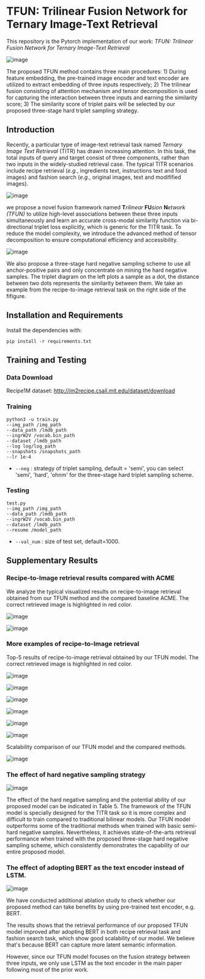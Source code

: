 # TFUN: Trilinear Fusion Network for Ternary Image-Text Retrieval

This repository is the Pytorch implementation of our work: *TFUN: Trilinear Fusion Network for Ternary Image-Text Retrieval* 

![image](https://github.com/CFM-MSG/Code_TFUN/blob/main/img/framework.png)

The proposed TFUN method contains three main procedures: 1) During feature embedding, the pre-trained image encoder and text encoder are utilized to extract embedding of three inputs respectively; 2) The trilinear fusion consisting of attention mechanism and tensor decomposition is used for capturing the interaction between three inputs and earning the similarity score; 3) The similarity score of triplet pairs will be selected by our proposed three-stage hard triplet sampling strategy.

## Introduction

Recently, a particular type of image-text retrieval task named *Ternary Image* *Text Retrieval* (TITR) has drawn increasing attention. In this task, the total inputs of query and target consist of three components, rather than two inputs in the widely-studied retrieval case. The typical TITR scenarios include recipe retrieval (*e.g.*, ingredients text, instructions text and food images) and fashion search (*e.g.*, original images, text and modifified images). 

![image](https://github.com/CFM-MSG/Code_TFUN/blob/main/img/retrieval_titr.png)

we propose a novel fusion framework named **T***rilinear* **FU***sion* **N***etwork (TFUN)* to utilize high-level associations between these three inputs simultaneously and learn an accurate cross-modal similarity function via bi-directional triplet loss explicitly, which is generic for the TITR task. To reduce the model complexity, we introduce the advanced method of tensor decomposition to ensure computational efficiency and accessibility. 

![image](https://github.com/CFM-MSG/Code_TFUN/blob/main/img/triplet.png)

We also propose a three-stage hard negative sampling scheme to use all anchor-positive pairs and only concentrate on mining the hard negative samples. The triplet diagram on the left plots a sample as a dot, the distance between two dots represents the similarity between them. We take an example from the recipe-to-image retrieval task on the right side of the fifigure. 



## Installation and Requirements

Install the dependencies with:

```shell
pip install -r requirements.txt
```

## Training and Testing

### Data Download

Recipe1M dataset: http://im2recipe.csail.mit.edu/dataset/download

### Training

```shell
python3 -u train.py
--img_path /img_path
--data_path /lmdb_path
--ingrW2V /vocab.bin_path
--dataset /lmdb_path
--log log/log_path
--snapshots /snapshots_path
--lr 1e-4 
```

* `--neg` : strategy of triplet sampling, default = 'semi', you can select 'semi', 'hard', 'ohnm' for the three-stage hard triplet sampling scheme.

### Testing

```shell
test.py
--img_path /img_path
--data_path /lmdb_path
--ingrW2V /vocab.bin_path
--dataset /lmdb_path
--resume /model_path
```

* `--val_num` : size of test set, default=1000.

## Supplementary Results

### Recipe-to-Image retrieval results compared with ACME

We analyze the typical visualized results on recipe-to-image retrieval obtained from our TFUN method and the compared baseline ACME. The correct retrieved image is highlighted in red color.

![image](https://github.com/CFM-MSG/Code_TFUN/blob/main/img/comparision1.png)

![image](https://github.com/CFM-MSG/Code_TFUN/blob/main/img/comparision2.png)

### More examples of recipe-to-Image retrieval

Top-5 results of recipe-to-image retrieval obtained by our TFUN model. The correct retrieved image is highlighted in red color.

![image](https://github.com/CFM-MSG/Code_TFUN/blob/main/img/t2i_0.png)

![image](https://github.com/CFM-MSG/Code_TFUN/blob/main/img/t2i_1.png)

![image](https://github.com/CFM-MSG/Code_TFUN/blob/main/img/t2i_2.png)

![image](https://github.com/CFM-MSG/Code_TFUN/blob/main/img/t2i_3.png)

![image](https://github.com/CFM-MSG/Code_TFUN/blob/main/img/t2i_4.png)

![image](https://github.com/CFM-MSG/Code_TFUN/blob/main/img/t2i_fashion.png)

Scalability comparison of our TFUN model and the compared methods.

![image](https://github.com/CFM-MSG/Code_TFUN/blob/main/img/scalability_new.png)

### The effect of hard negative sampling strategy

![image](https://github.com/CFM-MSG/Code_TFUN/blob/main/img/comparision2.png)

The effect of the hard negative sampling and the potential ability of our proposed model can be indicated in Table 5. The framework of the TFUN model is specially designed for the TITR task so it is more complex and difficult to train compared to traditional bilinear models. Our TFUN model outperforms some of the traditional methods when trained with basic semi-hard negative samples. Nevertheless, it achieves state-of-the-arts retrieval performance when trained with the proposed three-stage hard negative sampling scheme, which consistently demonstrates the capability of our entire proposed model.

### The effect of adopting BERT as the text encoder instead of LSTM.

![image](https://github.com/CFM-MSG/Code_TFUN/blob/main/img/comparision2.png)

We have conducted additional ablation study to check whether our proposed method can take benefits by using pre-trained text encoder, e.g. BERT.

The results shows that the retrieval performance of our proposed TFUN model improved after adopting BERT in both recipe retrieval task and fashion search task, which show good scalability of our model.
We believe that's because BERT can capture more latent semantic information.

However, since our TFUN model focuses on the fusion strategy between three inputs, we only use LSTM as the text encoder in the main paper following most of the prior work.



